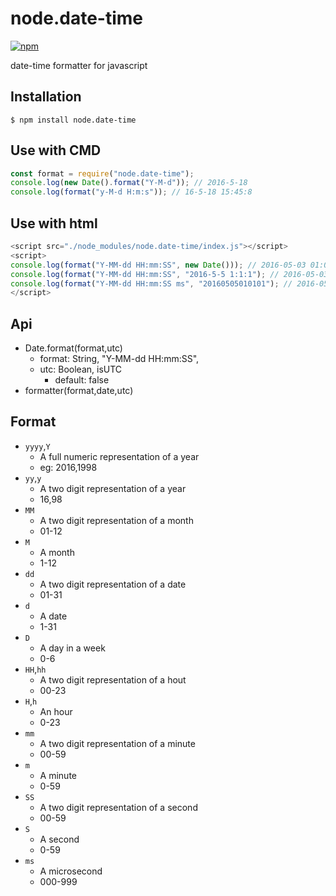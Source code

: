 # node.date-time

[![npm](https://img.shields.io/npm/v/node.date-time.svg?style=flat-square)](https://www.npmjs.com/package/node.date-time)

date-time formatter for javascript

## Installation
```
$ npm install node.date-time
```

## Use with CMD
```js
const format = require("node.date-time");
console.log(new Date().format("Y-M-d")); // 2016-5-18
console.log(format("y-M-d H:m:s")); // 16-5-18 15:45:8
```

## Use with html
```js
<script src="./node_modules/node.date-time/index.js"></script>
<script>
console.log(format("Y-MM-dd HH:mm:SS", new Date())); // 2016-05-03 01:01:01
console.log(format("Y-MM-dd HH:mm:SS", "2016-5-5 1:1:1"); // 2016-05-03 01:01:01
console.log(format("Y-MM-dd HH:mm:SS ms", "20160505010101"); // 2016-05-03 01:01:01 000
</script>
```

## Api
- Date.format(format,utc)
  - format: String, "Y-MM-dd HH:mm:SS",
  - utc: Boolean, isUTC
    - default: false
- formatter(format,date,utc)

## Format

- `yyyy`,`Y`
    - A full numeric representation of a year
    - eg: 2016,1998
- `yy`,`y`
    - A two digit representation of a year
    - 16,98
- `MM`
    - A two digit representation of a month
    - 01-12
- `M`
    - A month
    - 1-12
- `dd`
    - A two digit representation of a date
    - 01-31
- `d`
    - A date
    - 1-31
- `D`
    - A day in a week
    - 0-6
- `HH`,`hh`
    - A two digit representation of a hout
    - 00-23
- `H`,`h`
    - An hour
    - 0-23
- `mm`
    - A two digit representation of a minute
    - 00-59
- `m`
    - A minute
    - 0-59
- `SS`
    - A two digit representation of a second
    - 00-59
- `S`
    - A second
    - 0-59
- `ms`
    - A microsecond
    - 000-999